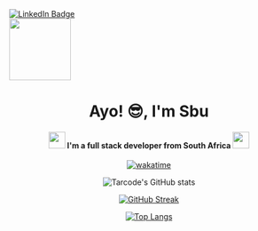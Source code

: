<div id="badges">
  <a href="https://www.linkedin.com/in/sibusiso-nkosi-9a7018223">
    <img src="https://img.shields.io/badge/LinkedIn-blue?style=for-the-badge&logo=linkedin&logoColor=white" alt="LinkedIn Badge"/>
  </a>
</div>

<img src="https://media.giphy.com/media/l4FGKMDAn0EZKuZIk/giphy.gif" width="111">

<div align="center">
<h1>Ayo! 😎, I'm Sbu</h1>

#### <img src="https://media.giphy.com/media/WUlplcMpOCEmTGBtBW/giphy.gif" width="30"> I'm a full stack developer from South Africa <img src="https://media.giphy.com/media/JOk7H5UmYF5UWkiPxW/giphy.gif" width="30"> 
</div>

<div align="center">

 [![wakatime](https://wakatime.com/badge/user/5f84a623-b83b-43bd-b289-77919eeab091.svg)](https://wakatime.com/@5f84a623-b83b-43bd-b289-77919eeab091)

![Tarcode's GitHub stats](https://github-readme-stats.vercel.app/api?username=sbuDiction&theme=vision-friendly-dark&show_icons=true)

[![GitHub Streak](http://github-readme-streak-stats.herokuapp.com?user=sbuDiction&theme=dark&background=000000)](https://git.io/streak-stats)
</div>

<div align="center">

[![Top Langs](https://github-readme-stats.vercel.app/api/top-langs/?username=sbuDiction&layout=compact&theme=vision-friendly-dark)](https://github.com/anuraghazra/github-readme-stats)
</div>